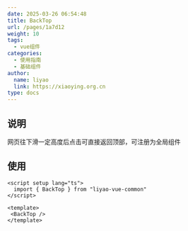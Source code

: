 ```yaml
---
date: 2025-03-26 06:54:48
title: BackTop
url: /pages/1a7d12
weight: 10
tags:
  - vue组件
categories:
  - 使用指南
  - 基础组件
author:
  name: liyao
  link: https://xiaoying.org.cn
type: docs
---
```



## 说明

网页往下滑一定高度后点击可直接返回顶部，可注册为全局组件

## 使用

```vue
<script setup lang="ts">
  import { BackTop } from "liyao-vue-common"
</script>

<template>
 <BackTop />
</template>
```

